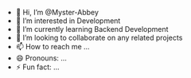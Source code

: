 - 👋 Hi, I’m @Myster-Abbey
- 👀 I’m interested in Development 
- 🌱 I’m currently learning Backend Development 
- 💞️ I’m looking to collaborate on any related projects
- 📫 How to reach me ...
- 😄 Pronouns: ...
- ⚡ Fun fact: ...

<!---
Myster-Abbey/Myster-Abbey is a ✨ special ✨ repository because its `README.md` (this file) appears on your GitHub profile.
You can click the Preview link to take a look at your changes.
--->
